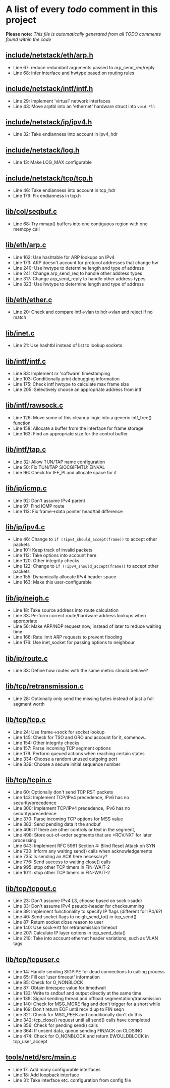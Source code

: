 # A list of every _todo_ comment in this project
**Please note:** _This file is automatically generated from all TODO comments found within the code_
## [include/netstack/eth/arp.h](include/netstack/eth/arp.h)
  - Line 67: reduce redundant arguments passed to arp_send_req/reply
  - Line 68: infer interface and hwtype based on routing rules

## [include/netstack/intf/intf.h](include/netstack/intf/intf.h)
  - Line 29: Implement 'virtual' network interfaces
  - Line 43: Move arptbl into an 'ethernet' hardware struct into `void *ll`

## [include/netstack/ip/ipv4.h](include/netstack/ip/ipv4.h)
  - Line 32: Take endianness into account in ipv4_hdr

## [include/netstack/log.h](include/netstack/log.h)
  - Line 13: Make LOG_MAX configurable

## [include/netstack/tcp/tcp.h](include/netstack/tcp/tcp.h)
  - Line 46: Take endianness into account in tcp_hdr
  - Line 179: Fix endianness in tcp.h

## [lib/col/seqbuf.c](lib/col/seqbuf.c)
  - Line 68: Try mmap() buffers into one contiguous region with one memcpy call

## [lib/eth/arp.c](lib/eth/arp.c)
  - Line 162: Use hashtable for ARP lookups on IPv4
  - Line 173: ARP doesn't account for protocol addresses that change hw
  - Line 240: Use hwtype to determine length and type of address
  - Line 241: Change arp_send_req to handle other address types
  - Line 317: Change arp_send_reply to handle other address types
  - Line 323: Use hwtype to determine length and type of address

## [lib/eth/ether.c](lib/eth/ether.c)
  - Line 20: Check and compare intf->vlan to hdr->vlan and reject if no match

## [lib/inet.c](lib/inet.c)
  - Line 21: Use hashtbl instead of list to lookup sockets

## [lib/intf/intf.c](lib/intf/intf.c)
  - Line 83: Implement rx 'software' timestamping
  - Line 103: Conditionally print debugging information
  - Line 175: Check intf hwtype to calculate max frame size
  - Line 205: Selectively choose an appropriate address from intf

## [lib/intf/rawsock.c](lib/intf/rawsock.c)
  - Line 126: Move some of this cleanup logic into a generic intf_free() function
  - Line 158: Allocate a buffer from the interface for frame storage
  - Line 163: Find an appropriate size for the control buffer

## [lib/intf/tap.c](lib/intf/tap.c)
  - Line 32: Allow TUN/TAP name configuration
  - Line 50: Fix TUN/TAP SIOCGIFMTU: EINVAL
  - Line 96: Check for IFF_PI and allocate space for it

## [lib/ip/icmp.c](lib/ip/icmp.c)
  - Line 92: Don't assume IPv4 parent
  - Line 97: Find ICMP route
  - Line 113: Fix frame->data pointer head/tail difference

## [lib/ip/ipv4.c](lib/ip/ipv4.c)
  - Line 46: Change to `if (!ipv4_should_accept(frame))` to accept other packets
  - Line 101: Keep track of invalid packets
  - Line 113: Take options into account here
  - Line 120: Other integrity checks
  - Line 122: Change to `if (!ipv4_should_accept(frame))` to accept other packets
  - Line 155: Dynamically allocate IPv4 header space
  - Line 163: Make this user-configurable

## [lib/ip/neigh.c](lib/ip/neigh.c)
  - Line 18: Take source address into route calculation
  - Line 33: Perform correct route/hardware address lookups when appropriate
  - Line 56: Make ARP/NDP request now, instead of later to reduce waiting time
  - Line 166: Rate limit ARP requests to prevent flooding
  - Line 176: Use inet_socket for passing options to neighbour

## [lib/ip/route.c](lib/ip/route.c)
  - Line 33: Define how routes with the same metric should behave?

## [lib/tcp/retransmission.c](lib/tcp/retransmission.c)
  - Line 28: Optionally only send the missing bytes instead of just a full segment worth

## [lib/tcp/tcp.c](lib/tcp/tcp.c)
  - Line 24: Use frame->sock for socket lookup
  - Line 145: Check for TSO and GRO and account for it, somehow..
  - Line 154: Other integrity checks
  - Line 157: Parse incoming TCP segment options
  - Line 179: Perform queued actions when reaching certain states
  - Line 334: Choose a random unused outgoing port
  - Line 339: Choose a secure initial sequence number

## [lib/tcp/tcpin.c](lib/tcp/tcpin.c)
  - Line 60: Optionally don't send TCP RST packets
  - Line 143: Implement TCP/IPv4 precedence, IPv6 has no security/precedence
  - Line 300: Implement TCP/IPv4 precedence, IPv6 has no security/precedence
  - Line 370: Parse incoming TCP options for MSS value
  - Line 382: Send pending data it the sndbuf
  - Line 406: If there are other controls or text in the segment,
  - Line 498: Store out-of-order segments that are >RCV.NXT for later processing
  - Line 643: Implement RFC 5961 Section 4: Blind Reset Attack on SYN
  - Line 730: Inform any waiting send() calls when acknowledgements
  - Line 735: Is sending an ACK here necessary?
  - Line 776: Send success to waiting close() calls
  - Line 995: stop other TCP timers in FIN-WAIT-2
  - Line 1011: stop other TCP timers in FIN-WAIT-2

## [lib/tcp/tcpout.c](lib/tcp/tcpout.c)
  - Line 23: Don't assume IPv4 L3, choose based on sock->saddr
  - Line 33: Don't assume IPv4 pseudo-header for checksumming
  - Line 39: Implement functionality to specify IP flags (different for IP4/6?)
  - Line 40: Send socket flags to neigh_send_to() in tcp_send()
  - Line 87: Return socket close reason to user
  - Line 140: Use sock->rtt for retransmission timeout
  - Line 207: Calculate IP layer options in tcp_send_data()
  - Line 210: Take into account ethernet header variations, such as VLAN tags

## [lib/tcp/tcpuser.c](lib/tcp/tcpuser.c)
  - Line 14: Handle sending SIGPIPE for dead connections to calling process
  - Line 65: Fill out 'user timeout' information
  - Line 85: Check for O_NONBLOCK
  - Line 87: Obtain timespec value for timedwait
  - Line 133: Write to sndbuf and output directly at the same time
  - Line 139: Signal sending thread and offload segmentation/transmission
  - Line 140: Check for MSG_MORE flag and don't trigger for a short while
  - Line 169: Don't return EOF until recv'd up to FIN seqn
  - Line 321: Check for MSG_PEEK and conditionally don't do this
  - Line 342: tcp_close() request until all send() calls have completed
  - Line 356: Check for pending send() calls
  - Line 364: If unsent data, queue sending FIN/ACK on CLOSING
  - Line 474: Check for O_NONBLOCK and return EWOULDBLOCK in tcp_user_accept

## [tools/netd/src/main.c](tools/netd/src/main.c)
  - Line 17: Add many configurable interfaces
  - Line 18: Add loopback interface
  - Line 31: Take interface etc. configuration from config file
